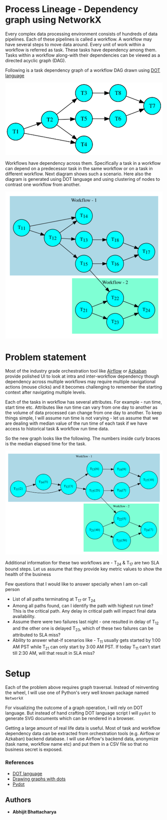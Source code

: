 # Process Lineage - Dependency graph using NetworkX

Every complex data processing environment consists of hundreds of data pipelines. Each of these pipelines is called a workflow. A workflow may have several steps to move data around. Every unit of work within a workflow is referred as task. These tasks have dependency among them. Tasks within a workflow along-with their dependencies can be viewed as a directed acyclic graph (DAG).

Following is a task dependency graph of a workflow  DAG drawn using [DOT language](https://www.graphviz.org/doc/info/lang.html)

<img src="images/first_sample.dot.svg">

Workflows have dependency across them. Specifically a task in a workflow can depend on a predecessor task in the same workflow or on a task in different workflow. Next diagram shows such a scenario. Here also the diagram is generated using DOT language and using clustering of nodes to contrast one workflow from another.

<img src="images/second_sample.dot.svg">

# Problem statement

Most of the industry grade orchestration tool like [Airflow](https://airflow.apache.org/) or [Azkaban](https://azkaban.github.io/) provide polished UI to look at intra and inter-workflow dependency though dependency across multiple workflows may require multiple navigational actions (mouse clicks) and it becomes challenging to remember the starting context after navigating multiple levels.  

Each of the tasks in workflow has several attributes. For example - run time, start time etc. Attributes like run time can vary from one day to another as the volume of data processed can change from one day to another. To keep things simple, I will assume run time is not varying - let us assume that we are dealing with median value of the run time of each task if we have access to historical task & workflow run time data. 

So the new graph looks like the following. The numbers inside curly braces is the median elapsed time for the task.

<img src="images/third_sample.dot.svg">


Additional information for these two workflows are - T<sub>24</sub> & T<sub>17</sub> are two SLA bound steps. Let us assume that they provide key metric values to show the health of the business

Few questions that I would like to answer specially when I am on-call person

* List of all paths terminating at T<sub>17</sub> or T<sub>24</sub>
* Among all paths found, can I identify the path with highest run time? This is the critical path. Any delay in critical path will impact final data availability.
* Assume there were two failures last night - one resulted in delay of T<sub>12</sub> and the other one is delayed T<sub>23</sub>, which of these two failures can be attributed to SLA miss?
* Ability to answer what-if scenarios like - T<sub>11</sub> usually gets started by 1:00 AM PST while T<sub>21</sub> can only start by 3:00 AM PST. If today T<sub>11</sub> can't start till 2:30 AM, will that result in SLA miss?

# Setup 

Each of the problem above requires graph traversal. Instead of reinventing the wheel, I will use one of Python's very well known package named `NetworkX` 

For visualizing the outcome of a graph operation, I will rely on DOT language. But instead of hand crafting DOT language script I will `pydot` to generate SVG documents which can be rendered in a browser.

Getting a large amount of real life data is useful. Most of task and workflow dependency data can be extracted from orchestration tools (e.g. Airflow or Azkaban) backend database. I will use Airflow's backend data, anonymize (task name, workflow name etc) and put them in a CSV file so that no business secret is exposed.

### References

* [DOT language](https://www.graphviz.org/doc/info/lang.html)
* [Drawing graphs with dots](https://www.graphviz.org/pdf/dotguide.pdf)
* [Pydot](https://pypi.org/project/pydot-ng/)


## Authors

* **Abhijit Bhattacharya** 
